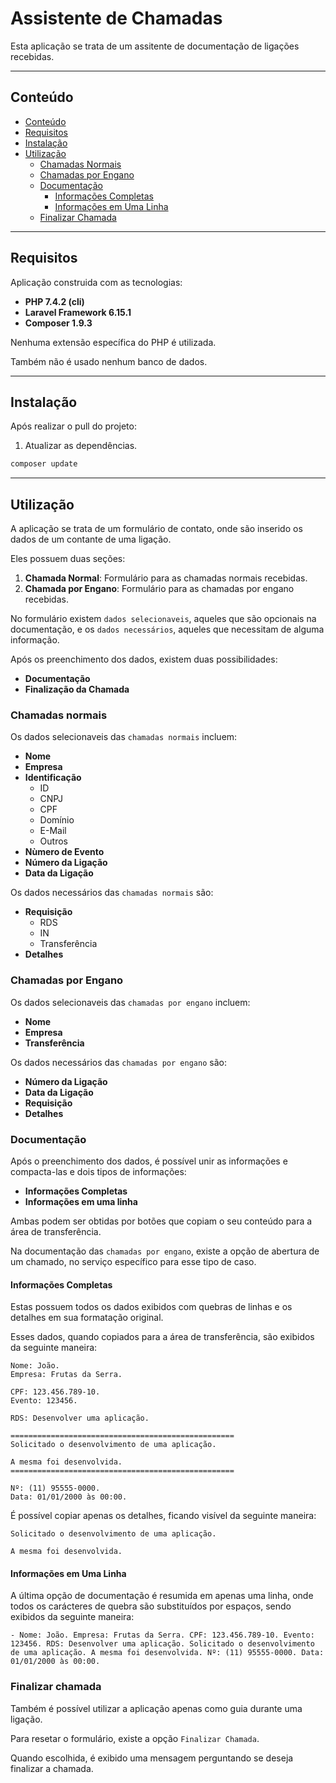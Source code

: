 # Assistente de Chamadas

Esta aplicação se trata de um assitente de documentação de ligações recebidas.

---

## Conteúdo

- [Conteúdo](#conteúdo)
- [Requisitos](#requisitos)
- [Instalação](#instalação)
- [Utilização](#utilização)
    - [Chamadas Normais](#chamadas-normais)
    - [Chamadas por Engano](#chamadas-por-engano)
    - [Documentação](#documentação)
        - [Informações Completas](#informações-completas)
        - [Informações em Uma Linha](#informações-em-uma-linha)
    - [Finalizar Chamada](#finalizar-chamada)

---

## Requisitos

Aplicação construida com as tecnologias:

- **PHP 7.4.2 (cli)**
- **Laravel Framework 6.15.1**
- **Composer 1.9.3**

Nenhuma extensão específica do PHP é utilizada.

Também não é usado nenhum banco de dados.

---

## Instalação

Após realizar o pull do projeto:

1. Atualizar as dependências.

```sh
composer update
```

---

## Utilização

A aplicação se trata de um formulário de contato, onde são inserido os dados de um contante de uma ligação.

Eles possuem duas seções:

1. **Chamada Normal**: Formulário para as chamadas normais recebidas.
2. **Chamada por Engano**: Formulário para as chamadas por engano recebidas.

No formulário existem `dados selecionaveis`, aqueles que são opcionais na documentação, e os `dados necessários`, aqueles que necessitam de alguma informação.

Após os preenchimento dos dados, existem duas possibilidades:

- **Documentação**
- **Finalização da Chamada**

### Chamadas normais

Os dados selecionaveis das `chamadas normais` incluem:

- **Nome**
- **Empresa**
- **Identificação**
    - ID
    - CNPJ
    - CPF
    - Domínio
    - E-Mail
    - Outros
- **Nùmero de Evento**
- **Número da Ligação**
- **Data da Ligação**

Os dados necessários das `chamadas normais` são:

- **Requisição**
    - RDS
    - IN
    - Transferência
- **Detalhes**

### Chamadas por Engano

Os dados selecionaveis das `chamadas por engano` incluem:

- **Nome**
- **Empresa**
- **Transferência**

Os dados necessários das `chamadas por engano` são:

- **Número da Ligação**
- **Data da Ligação**
- **Requisição**
- **Detalhes**

### Documentação

Após o preenchimento dos dados, é possível unir as informações e compacta-las e dois tipos de informações:

- **Informações Completas**
- **Informações em uma linha**

Ambas podem ser obtidas por botões que copiam o seu conteúdo para a área de transferência.

Na documentação das `chamadas por engano`, existe a opção de abertura de um chamado, no serviço específico para esse tipo de caso.

#### Informações Completas

Estas possuem todos os dados exibidos com quebras de linhas e os detalhes em sua formatação original.

Esses dados, quando copiados para a área de transferência, são exibidos da seguinte maneira:

```
Nome: João.
Empresa: Frutas da Serra.

CPF: 123.456.789-10.
Evento: 123456.

RDS: Desenvolver uma aplicação.

==================================================
Solicitado o desenvolvimento de uma aplicação.

A mesma foi desenvolvida.
==================================================

Nº: (11) 95555-0000.
Data: 01/01/2000 às 00:00.
```

É possível copiar apenas os detalhes, ficando visível da seguinte maneira:

```
Solicitado o desenvolvimento de uma aplicação.

A mesma foi desenvolvida.
```

#### Informações em Uma Linha

A última opção de documentação é resumida em apenas uma linha, onde todos os carácteres de quebra são substituídos por espaços, sendo exibidos da seguinte maneira:

```
- Nome: João. Empresa: Frutas da Serra. CPF: 123.456.789-10. Evento: 123456. RDS: Desenvolver uma aplicação. Solicitado o desenvolvimento de uma aplicação. A mesma foi desenvolvida. Nº: (11) 95555-0000. Data: 01/01/2000 às 00:00.   
```

### Finalizar chamada

Também é possível utilizar a aplicação apenas como guia durante uma ligação.

Para resetar o formulário, existe a opção `Finalizar Chamada`.

Quando escolhida, é exibido uma mensagem perguntando se deseja finalizar a chamada.
